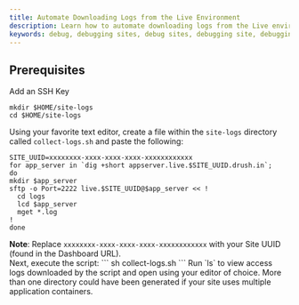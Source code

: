```yaml
---
title: Automate Downloading Logs from the Live Environment
description: Learn how to automate downloading logs from the Live environment of your site for debugging.
keywords: debug, debugging sites, debug sites, debugging site, debugging mysql, debug sql, troubleshoot mysql, troubleshoot sql, database logs, db logs, where are db logs stored, where are database logs, live logs, download logs, download log, access logs, get logs
---
```

## Prerequisites
Add an SSH Key
```
mkdir $HOME/site-logs
cd $HOME/site-logs
```
Using your favorite text editor, create a file within the `site-logs` directory called `collect-logs.sh` and paste the following:
```
SITE_UUID=xxxxxxxx-xxxx-xxxx-xxxx-xxxxxxxxxxxx
for app_server in `dig +short appserver.live.$SITE_UUID.drush.in`;
do
mkdir $app_server
sftp -o Port=2222 live.$SITE_UUID@$app_server << !
  cd logs
  lcd $app_server
  mget *.log
!
done
```
<div class="alert alert-warning" role="alert">
<strong>Note</strong>: Replace <code>xxxxxxxx-xxxx-xxxx-xxxx-xxxxxxxxxxxx</code> with your Site UUID (found in the Dashboard URL).</div>
Next, execute the script:
```
sh collect-logs.sh
```
Run `ls` to view access logs downloaded by the script and open using your editor of choice. More than one directory could have been generated if your site uses multiple application containers.
